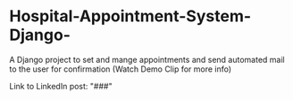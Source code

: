 # Hospital-Appointment-System-Django-
A Django project to set and mange appointments and send automated mail to the user for confirmation
(Watch Demo Clip for more info)

Link to LinkedIn post:
      "###"

